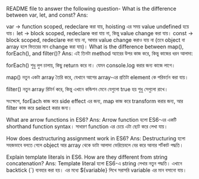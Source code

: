 README file to answer the following question-
What is the difference between var, let, and const?
Ans:

var → function scoped, redeclare করা যায়, hoisting এর সময় value undefined হয়ে যায়।
let → block scoped, redeclare করা যায় না, কিন্তু value change করা যায়।
const → block scoped, redeclare করা যায় না, আবার value change করাও যায় না (তবে object বা array হলে ভিতরের মান change করা যায়)।
What is the difference between map(), forEach(), and filter()?
Ans: এই তিনটা method অ্যারের উপর কাজ করে, কিন্তু কাজের ধরন আলাদা:

forEach() শুধু লুপ চালায়, কিছু return করে না। যেমন console.log করার জন্য কাজে লাগে।

map() নতুন একটা array তৈরি করে, যেখানে আগের array-এর প্রতিটা element কে পরিবর্তন করা যায়।

filter() নতুন array রিটার্ন করে, কিন্তু এখানে কন্ডিশন মেনে যেগুলো true হয় শুধু সেগুলো রাখে।

সংক্ষেপে, forEach কাজ করে side effect এর জন্য, map কাজ করে transform করার জন্য, আর filter কাজ করে select করার জন্য।

What are arrow functions in ES6?
Ans: Arrow function হলো ES6-এর একটি shorthand function syntax। সাধারণ function এর চেয়ে এটা ছোট করে লেখা যায়।

How does destructuring assignment work in ES6?
Ans: Destructuring হলো সহজভাবে বলতে গেলে object আর array থেকে ডাটা আলাদা ভেরিয়েবলে বের করে আনার শর্টকাট পদ্ধতি।

Explain template literals in ES6. How are they different from string concatenation?
Ans: Template literal হলো ES6-এ string লেখার নতুন পদ্ধতি। এখানে backtick (`) ব্যবহার করা হয়। এর মধ্যে ${variable} লিখে সরাসরি variable এর মান বসানো যায়।